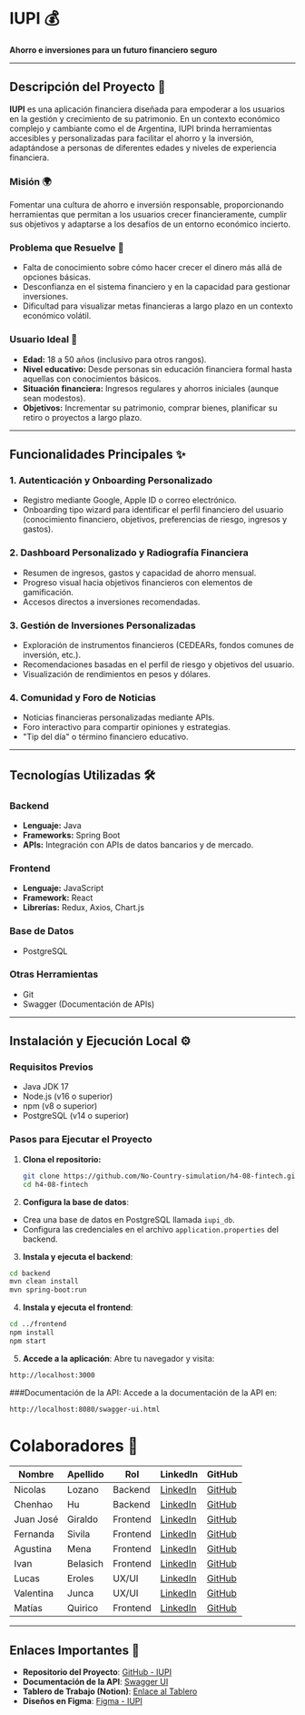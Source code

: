 # **IUPI** 💰  
**Ahorro e inversiones para un futuro financiero seguro**  

---

## **Descripción del Proyecto** 🚀  
**IUPI** es una aplicación financiera diseñada para empoderar a los usuarios en la gestión y crecimiento de su patrimonio. En un contexto económico complejo y cambiante como el de Argentina, IUPI brinda herramientas accesibles y personalizadas para facilitar el ahorro y la inversión, adaptándose a personas de diferentes edades y niveles de experiencia financiera.  

### **Misión** 🌍  
Fomentar una cultura de ahorro e inversión responsable, proporcionando herramientas que permitan a los usuarios crecer financieramente, cumplir sus objetivos y adaptarse a los desafíos de un entorno económico incierto.  

### **Problema que Resuelve** 🎯  
- Falta de conocimiento sobre cómo hacer crecer el dinero más allá de opciones básicas.  
- Desconfianza en el sistema financiero y en la capacidad para gestionar inversiones.  
- Dificultad para visualizar metas financieras a largo plazo en un contexto económico volátil.  

### **Usuario Ideal** 👤  
- **Edad:** 18 a 50 años (inclusivo para otros rangos).  
- **Nivel educativo:** Desde personas sin educación financiera formal hasta aquellas con conocimientos básicos.  
- **Situación financiera:** Ingresos regulares y ahorros iniciales (aunque sean modestos).  
- **Objetivos:** Incrementar su patrimonio, comprar bienes, planificar su retiro o proyectos a largo plazo.  

---

## **Funcionalidades Principales** ✨  

### 1. **Autenticación y Onboarding Personalizado**  
- Registro mediante Google, Apple ID o correo electrónico.  
- Onboarding tipo wizard para identificar el perfil financiero del usuario (conocimiento financiero, objetivos, preferencias de riesgo, ingresos y gastos).  

### 2. **Dashboard Personalizado y Radiografía Financiera**  
- Resumen de ingresos, gastos y capacidad de ahorro mensual.  
- Progreso visual hacia objetivos financieros con elementos de gamificación.  
- Accesos directos a inversiones recomendadas.  

### 3. **Gestión de Inversiones Personalizadas**  
- Exploración de instrumentos financieros (CEDEARs, fondos comunes de inversión, etc.).  
- Recomendaciones basadas en el perfil de riesgo y objetivos del usuario.  
- Visualización de rendimientos en pesos y dólares.  

### 4. **Comunidad y Foro de Noticias**  
- Noticias financieras personalizadas mediante APIs.  
- Foro interactivo para compartir opiniones y estrategias.  
- "Tip del día" o término financiero educativo.  

---

## **Tecnologías Utilizadas** 🛠️  

### **Backend**  
- **Lenguaje:** Java  
- **Frameworks:** Spring Boot
- **APIs:** Integración con APIs de datos bancarios y de mercado.  

### **Frontend**  
- **Lenguaje:** JavaScript  
- **Framework:** React  
- **Librerías:** Redux, Axios, Chart.js

### **Base de Datos**  
- PostgreSQL    

### **Otras Herramientas**  
- Git  
- Swagger (Documentación de APIs)

---

## **Instalación y Ejecución Local** ⚙️  

### Requisitos Previos  
- Java JDK 17  
- Node.js (v16 o superior)  
- npm (v8 o superior)  
- PostgreSQL (v14 o superior)   

### Pasos para Ejecutar el Proyecto  

1. **Clona el repositorio:**  
   ```bash
   git clone https://github.com/No-Country-simulation/h4-08-fintech.git
   cd h4-08-fintech
   ```
2. **Configura la base de datos**:  
- Crea una base de datos en PostgreSQL llamada `iupi_db`.  
- Configura las credenciales en el archivo `application.properties` del backend.  

3. **Instala y ejecuta el backend**:  
  ```bash
  cd backend
  mvn clean install
  mvn spring-boot:run
  ```
4. **Instala y ejecuta el frontend**:
  ```bash
  cd ../frontend
  npm install
  npm start
  ```
5. **Accede a la aplicación**:
  Abre tu navegador y visita:
  ```bash
  http://localhost:3000
  ```
###Documentación de la API:
  Accede a la documentación de la API en:
  ```bash
  http://localhost:8080/swagger-ui.html
  ```

# Colaboradores 👥

| Nombre      | Apellido   | Rol         | LinkedIn  | GitHub   |
|-------------|------------|-------------|-----------|----------|
| Nicolas     | Lozano     | Backend     | [LinkedIn](https://www.linkedin.com/in/nicoelozano/) | [GitHub](https://github.com/nicolaselozano) |
| Chenhao     | Hu         | Backend     | [LinkedIn](#) | [GitHub](#) |
| Juan José   | Giraldo    | Frontend    | [LinkedIn](#) | [GitHub](#) |
| Fernanda    | Sivila     | Frontend    | [LinkedIn](https://www.linkedin.com/in/fernanda-sivila/) | [GitHub](https://github.com/fernandasivila) |
| Agustina    | Mena       | Frontend    | [LinkedIn](https://www.linkedin.com/in/agustina-mena-169298204/) | [GitHub](https://github.com/Agusme) |
| Ivan        | Belasich   | Frontend    | [LinkedIn](#) | [GitHub](#) |
| Lucas       | Eroles     | UX/UI       | [LinkedIn](#) | [GitHub](#) |
| Valentina   | Junca      | UX/UI       | [LinkedIn](https://www.linkedin.com/in/valentinajunca/) | [GitHub](https://github.com/valentinajunca) |
| Matías      | Quirico    | Frontend    | [LinkedIn](#) | [GitHub](#) |

---

## Enlaces Importantes 🔗

- **Repositorio del Proyecto**: [GitHub - IUPI](#)
- **Documentación de la API**: [Swagger UI](#)
- **Tablero de Trabajo (Notion)**: [Enlace al Tablero](#)
- **Diseños en Figma**: [Figma - IUPI](#)

